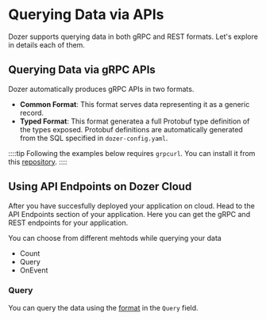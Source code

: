 # Querying Data via APIs

Dozer supports querying data in both gRPC and REST formats. Let's explore in details each of them.

## Querying Data via gRPC APIs

Dozer automatically produces gRPC APIs in two formats.

* **Common Format**: This format serves data representing it as a generic record.
* **Typed Format**: This format generatea a full Protobuf type definition of the types exposed. Protobuf definitions are automatically generated from the SQL specified in `dozer-config.yaml`.

::::tip
Following the examples below requires `grpcurl`. You can install it  from this [repository](https://github.com/fullstorydev/grpcurl).
::::


## Using API Endpoints on Dozer Cloud

After you have succesfully deployed your application on cloud. Head to the API Endpoints section of your application. Here you can get the gRPC and REST endpoints for your application. 

You can choose from different mehtods while querying your data
* Count
* Query
* OnEvent

### Query

You can query the data using the [format](docs/accessing-data/query-format) in the `Query` field.

